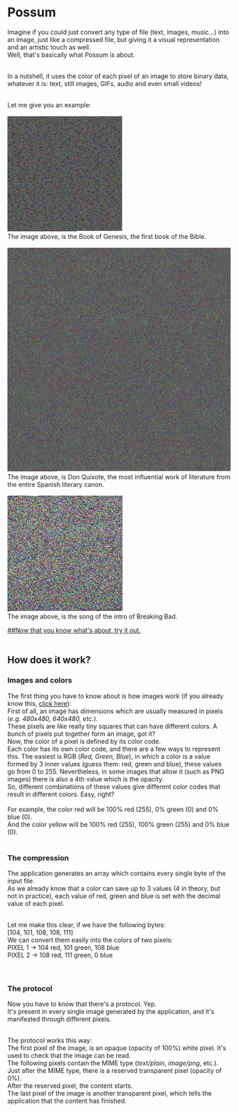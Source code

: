 # Possum

Imagine if you could just convert any type of file (text, images, music...) into an image, just like a compressed file, but giving it a visual representation and an artistic touch as well.<br>
Well, that's basically what Possum is about.
<br><br>

In a nutshell, it uses the color of each pixel of an image to store binary data, whatever it is: text, still images, GIFs, audio and even small videos!
<br><br>

Let me give you an example:<br><br>
![Genesis](examples/GENESIS.png)<br>
The image above, is the Book of Genesis, the first book of the Bible.
<br><br>
![Quijote](examples/QUIJOTE.png)<br>
The image above, is Don Quixote, the most influential work of literature from the entire Spanish literary canon.
<br><br>
![Breaking Bad](examples/BreakingBad.png)<br>
The image above, is the song of the intro of Breaking Bad.

[##Now that you know what's about, try it out.](https://jlxip.github.io/Possum)
<br><br>

## How does it work?
### Images and colors
The first thing you have to know about is how images work (if you already know this, [click here](#compression)):<br>
First of all, an image has dimensions which are usually measured in pixels (_e.g. 480x480, 640x480, etc._).<br>
These pixels are like really tiny squares that can have different colors. A bunch of pixels put together form an image, got it?<br>
Now, the color of a pixel is defined by its color code.<br>
Each color has its own color code, and there are a few ways to represent this. The easiest is RGB (_Red, Green, Blue_), in which a color is a value formed by 3 inner values (guess them: red, green and blue), these values go from 0 to 255. Nevertheless, in some images that allow it (such as PNG images) there is also a 4th value which is the opacity.<br>
So, different combinations of these values give different color codes that result in different colors. Easy, right?<br><br>
For example, the color red will be 100% red (255), 0% green (0) and 0% blue (0).<br>
And the color yellow will be 100% red (255), 100% green (255) and 0% blue (0).
<br><br>

### <a name='compression'></a>The compression
The application generates an array which contains every single byte of the input file.<br>
As we already know that a color can save up to 3 values (4 in theory, but not in practice), each value of red, green and blue is set with the decimal value of each pixel.<br><br>

Let me make this clear, if we have the following bytes:<br>
[104, 101, 108, 108, 111]<br>
We can convert them easily into the colors of two pixels:<br>
PIXEL 1 -> 104 red, 101 green, 108 blue<br>
PIXEL 2 -> 108 red, 111 green, 0 blue<br>
<br><br>

### <a name='protocol'></a>The protocol
Now you have to know that there's a protocol. Yep.<br>
It's present in every single image generated by the application, and it's manifested through different pixels.<br><br>

The protocol works this way:<br>
The first pixel of the image, is an opaque (opacity of 100%) white pixel. It's used to check that the image can be read.<br>
The following pixels contain the MIME type (_text/plain_, _image/png_, etc.).<br>
Just after the MIME type, there is a reserved transparent pixel (opacity of 0%).<br>
After the reserved pixel, the content starts.<br>
The last pixel of the image is another transparent pixel, which tells the application that the content has finished.<br>
<br><br>